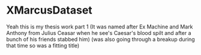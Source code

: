# XMarcusDataset
Yeah this is my thesis work part 1 (It was named after Ex Machine and Mark Anthony from Julius Ceasar when he see's Caesar's blood spilt and after a bunch of his friends stabbed him) (was also going through a breakup during that time so was a fitting title)
